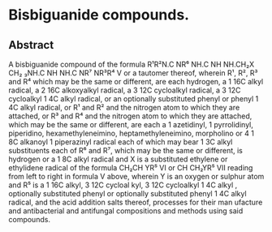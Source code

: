 # Bisbiguanide compounds.

## Abstract
A bisbiguanide compound of the formula R¹R²N.C NR⁶ NH.C NH NH.CH₂X CH₂ ₃NH.C NH NH.C NR⁷ NR³R⁴ V or a tautomer thereof, wherein R¹, R², R³ and R⁴ which may be the same or different, are each hydrogen, a 1 16C alkyl radical, a 2 16C alkoxyalkyl radical, a 3 12C cycloalkyl radical, a 3 12C cycloalkyl 1 4C alkyl radical, or an optionally substituted phenyl or phenyl 1 4C alkyl radical, or R¹ and R² and the nitrogen atom to which they are attached, or R³ and R⁴ and the nitrogen atom to which they are attached, which may be the same or different, are each a 1 azetidinyl, 1 pyrrolidinyl, piperidino, hexamethyleneimino, heptamethyleneimino, morpholino or 4 1 8C alkanoyl 1 piperazinyl radical each of which may bear 1 3C alkyl substituents each of R⁶ and R⁷, which may be the same or different, is hydrogen or a 1 8C alkyl radical and X is a substituted ethylene or ethylidene radical of the formula CH₂CH YR⁵ VI or CH CH₂YR⁵ VII reading from left to right in formula V above, wherein Y is an oxygen or sulphur atom and R⁵ is a 1 16C alkyl, 3 12C cycloal kyl, 3 12C cycloalkyl 1 4C alkyl , optionally substituted phenyl or optionally substituted phenyl 1 4C alkyl radical, and the acid addition salts thereof, processes for their man ufacture and antibacterial and antifungal compositions and methods using said compounds.